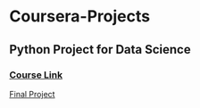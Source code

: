 # Coursera-Projects

## Python Project for Data Science
### [Course Link](https://www.coursera.org/learn/python-project-for-data-science/home/welcome)  
[Final Project](Python%20Project%20for%20Data%20Science/Final_Assignment_v2.ipynb)
